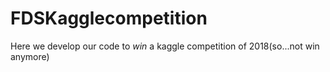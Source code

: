 # FDSKagglecompetition
Here we develop our code to *win* a kaggle competition of 2018(so...not win anymore)
